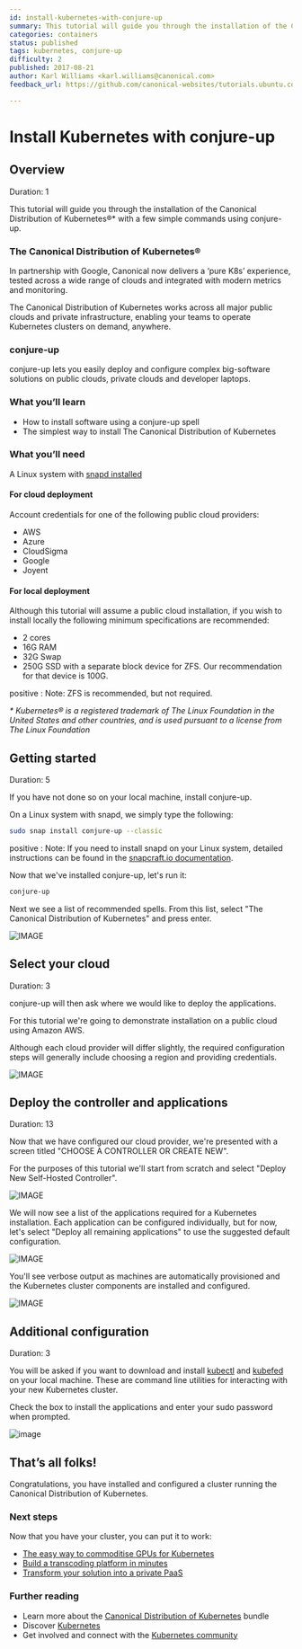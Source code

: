 ```yaml
---
id: install-kubernetes-with-conjure-up
summary: This tutorial will guide you through the installation of the Canonical Distribution of Kubernetes with a few simple commands using conjure-up.
categories: containers
status: published
tags: kubernetes, conjure-up
difficulty: 2
published: 2017-08-21
author: Karl Williams <karl.williams@canonical.com>
feedback_url: https://github.com/canonical-websites/tutorials.ubuntu.com/issues

---
```



# Install Kubernetes with conjure-up


## Overview
Duration: 1

This tutorial will guide you through the installation of the Canonical Distribution of Kubernetes®* with a few simple commands using conjure-up.

### The Canonical Distribution of Kubernetes®

In partnership with Google, Canonical now delivers a ‘pure K8s’ experience, tested across a wide range of clouds and integrated with modern metrics and monitoring.

The Canonical Distribution of Kubernetes works across all major public clouds and private infrastructure, enabling your teams to operate Kubernetes clusters on demand, anywhere.

### conjure-up

conjure-up lets you easily deploy and configure complex big-software solutions on public clouds, private clouds and developer laptops.

### What you’ll learn
  - How to install software using a conjure-up spell
  - The simplest way to install The Canonical Distribution of Kubernetes

### What you’ll need

A Linux system with [snapd installed](https://snapcraft.io/docs/core/install)

#### For cloud deployment
Account credentials for one of the following public cloud providers:
  - AWS
  - Azure
  - CloudSigma
  - Google
  - Joyent

#### For local deployment

Although this tutorial will assume a public cloud installation, if you wish to install locally the following minimum specifications are recommended:
 - 2 cores
 - 16G RAM
 - 32G Swap
 - 250G SSD with a separate block device for ZFS. Our recommendation for that device is 100G.

positive
: Note: ZFS is recommended, but not required.

_* Kubernetes® is a registered trademark of The Linux Foundation in the United States and other countries, and is used pursuant to a license from The Linux Foundation_

## Getting started
Duration: 5

If you have not done so on your local machine, install conjure-up.

On a Linux system with snapd, we simply type the following:

```bash
sudo snap install conjure-up --classic
```

positive
: Note: If you need to install snapd on your Linux system, detailed instructions can be found in the [snapcraft.io documentation](https://snapcraft.io/docs/core/install).

Now that we've installed conjure-up, let's run it:

```bash
conjure-up
```

Next we see a list of recommended spells. From this list, select "The Canonical Distribution of Kubernetes" and press enter.

![IMAGE](https://assets.ubuntu.com/v1/042c1dd7-select-canonical-distribution-of-kubernetes.png)

## Select your cloud
Duration: 3

conjure-up will then ask where we would like to deploy the applications.

For this tutorial we're going to demonstrate installation on a public cloud using Amazon AWS.

Although each cloud provider will differ slightly, the required configuration steps will generally include choosing a region and providing credentials.

![IMAGE](https://assets.ubuntu.com/v1/43eb777a-Screenshot+from+2017-08-18+11-57-29.png)


## Deploy the controller and applications
Duration: 13

Now that we have configured our cloud provider, we're presented with a screen titled "CHOOSE A CONTROLLER OR CREATE NEW".

For the purposes of this tutorial we'll start from scratch and select "Deploy New Self-Hosted Controller".

![IMAGE](https://assets.ubuntu.com/v1/ed7970a6-new-controller.png)

We will now see a list of the applications required for a Kubernetes installation. Each application can be configured individually, but for now, let's select "Deploy all remaining applications" to use the suggested default configuration.

![IMAGE](https://assets.ubuntu.com/v1/73946c3f-deploy-all.png)

You'll see verbose output as machines are automatically provisioned and the Kubernetes cluster components are installed and configured.

![IMAGE](https://assets.ubuntu.com/v1/1e9223dc-machine-status.png)

## Additional configuration
Duration: 3

You will be asked if you want to download and install [kubectl](https://kubernetes.io/docs/user-guide/kubectl-overview/) and [kubefed](https://kubernetes.io/docs/admin/kubefed/) on your local machine. These are command line utilities for interacting with your new Kubernetes cluster.

Check the box to install the applications and enter your sudo password when prompted.

![image](https://assets.ubuntu.com/v1/430ae051-sudo-install.png)

## That’s all folks!

Congratulations, you have installed and configured a cluster running the Canonical Distribution of Kubernetes.

### Next steps

Now that you have your cluster, you can put it to work:

* [The easy way to commoditise GPUs for Kubernetes][kubegpu]
* [Build a transcoding platform in minutes][kubetransform]
* [Transform your solution into a private PaaS][kubepaas]

### Further reading

* Learn more about the [Canonical Distribution of Kubernetes][canonicalkubernetes] bundle
* Discover [Kubernetes][cankube]
* Get involved and connect with the [Kubernetes community][kubecommunity]

[kubegpu]: https://medium.com/intuitionmachine/how-we-commoditized-gpus-for-kubernetes-7131f3e9231f
[kubetransform]: https://insights.ubuntu.com/2017/03/27/job-concurrency-in-kubernetes-lxd-cpu-pinning-to-the-rescue/
[kubepaas]: https://github.com/deis/workflow
[canonicalkubernetes]: https://jujucharms.com/canonical-kubernetes
[cankube]: https://jujucharms.com/kubernetes  
[kubecommunity]: https://kubernetes.io/community/
